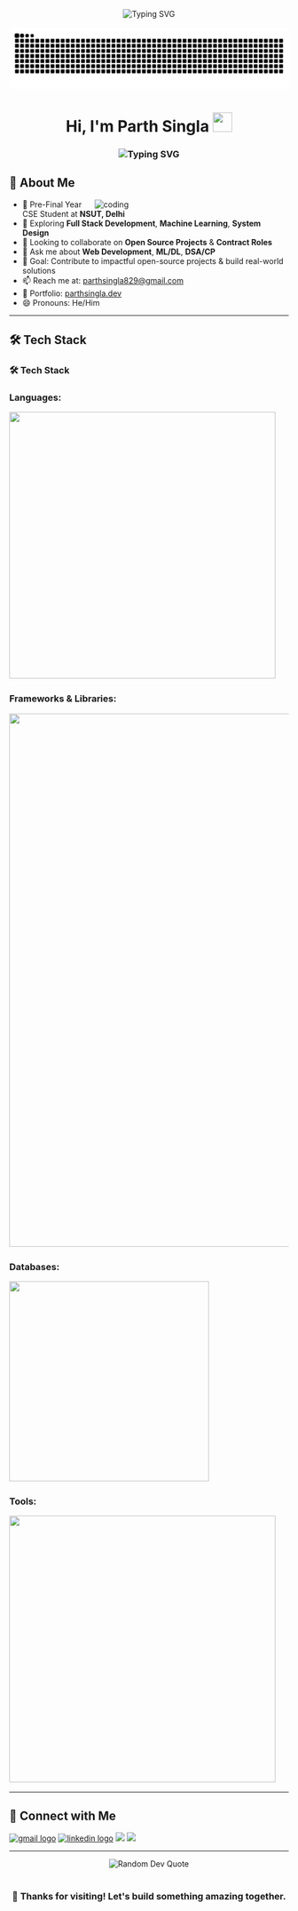 <div align="center">
  <!-- Typing animation for your roles -->
  <img src="https://readme-typing-svg.demolab.com?font=Fira+Code&weight=600&size=22&pause=1000&color=2C9ECF&center=true&vCenter=true&random=false&width=500&lines=Full+Stack+Developer;Machine+Learning+Enthusiast;Open+Source+Contributor;Building+Digital+Solutions" alt="Typing SVG" />
</div>

<br clear="both">

<img src="https://raw.githubusercontent.com/Parth-Singla-123/Parth-Singla-123/output/github-contribution-grid-snake-dark.svg" alt="Snake animation" />

<h1 align="center">
  Hi, I'm Parth Singla
  <img src="https://raw.githubusercontent.com/nixin72/nixin72/master/wave.gif" width="35px" height="35px">
</h1>

<h3 align="center">
  <img src="https://readme-typing-svg.demolab.com?font=Poppins&size=20&duration=3500&pause=1000&color=2AA889&center=true&vCenter=true&width=600&lines=Turning+Ideas+Into+Interactive+Experiences;Code.+Create.+Innovate.;Building+the+Future+One+Commit+at+a+Time." alt="Typing SVG" />
</h3>

## 🚀 About Me

<img align="right" alt="coding" width="350" src="https://media.giphy.com/media/iY8CRBdQXODJSCERIr/giphy.gif">

- 🔭 Pre-Final Year CSE Student at **NSUT, Delhi**  
- 🌱 Exploring **Full Stack Development**, **Machine Learning**, **System Design**  
- 👯 Looking to collaborate on **Open Source Projects** & **Contract Roles**  
- 💬 Ask me about **Web Development**, **ML/DL**, **DSA/CP**  
- 🎯 Goal: Contribute to impactful open-source projects & build real-world solutions  
- 📫 Reach me at: [parthsingla829@gmail.com](mailto:parthsingla829@gmail.com)  
- 💼 Portfolio: [parthsingla.dev](https://parthsingla.dev)  
- 😄 Pronouns: He/Him  

---

## 🛠️ Tech Stack

### 🛠️ Tech Stack

### Languages:
<p align="left">
  <img src="https://skillicons.dev/icons?i=js,ts,python,java,cpp,cs,sql" width="480" height="480"/>
</p>

### Frameworks & Libraries:
<p align="left">
  <img src="https://skillicons.dev/icons?i=react,nextjs,nodejs,express,tailwind,tensorflow,pytorch,sklearn" width="960" height="960"/>
</p>

### Databases:
<p align="left">
  <img src="https://skillicons.dev/icons?i=mongodb,mysql,postgres,redis" width="360" height="360"/>
</p>

### Tools:
<p align="left">
  <img src="https://skillicons.dev/icons?i=git,github,vscode,figma,postman,blender,xampp" width="480" height="480"/>
</p>


---

## 🤝 Connect with Me

<p align="left">
  <a href="mailto:parthsingla829@gmail.com"><img src="https://img.shields.io/static/v1?message=Gmail&logo=gmail&label=&color=D14836&logoColor=white&labelColor=&style=for-the-badge" height="35" alt="gmail logo" /></a>
  <a href="https://www.linkedin.com/in/parth-singla-077063193/"><img src="https://img.shields.io/static/v1?message=LinkedIn&logo=linkedin&label=&color=0077B5&logoColor=white&labelColor=&style=for-the-badge" height="35" alt="linkedin logo" /></a>
  <a href="https://leetcode.com/u/ParthSingla6900/"><img src="https://img.shields.io/badge/LeetCode-informational?logo=leetcode&color=FFA116&style=for-the-badge" height="35" /></a>
  <a href="https://codeforces.com/profile/ParthSingla"><img src="https://img.shields.io/badge/Codeforces-informational?logo=codeforces&color=1F1F1F&style=for-the-badge" height="35" /></a>
</p>

---

<div align="center">
  <img src="https://quotes-github-readme.vercel.app/api?type=horizontal&theme=radical" alt="Random Dev Quote"/>
  <br><br>
  <h3>💖 Thanks for visiting! Let's build something amazing together.</h3>
</div>
